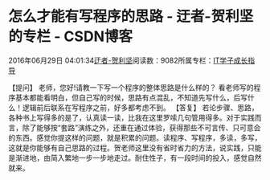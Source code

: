 
# 怎么才能有写程序的思路 - 迂者-贺利坚的专栏 - CSDN博客

2016年06月29日 04:01:34[迂者-贺利坚](https://me.csdn.net/sxhelijian)阅读数：9082所属专栏：[IT学子成长指导](https://blog.csdn.net/column/details/itstudy.html)



【提问】
老师，您好!请教一下写一个程序的整体思路是什么样的？ 看老师写的程序基本都能看明白，但自己写的时候，思路有点混乱，不知道先写什么，后写什么！逻辑前后联系在写程序之前，好多都考虑不到。
【答复】
若论步骤、思路，各种书上写得多的是了，认真读一读，比我在这里罗嗦几句管用得多。对于实践而言，除了能够按“套路”演练之外，还重在通过体验，获得那些不可言传、只可意会的东西。感觉你提这样的问题，就是积累的问题。读程序、写程序，多读，多写，这就是你能够有自己思路的过程。贺老师这里没有省时省力的方法，说实践，只能是渐进地，由简入繁地一步一步地走过。耐住性子，有一段时间的投入，感觉自然就来。

